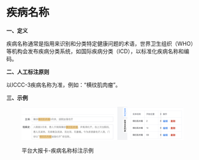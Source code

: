 # 疾病名称

**一、定义**

疾病名称通常是指用来识别和分类特定健康问题的术语，世界卫生组织（WHO）等机构会发布疾病分类系统，如国际疾病分类（ICD），以标准化疾病名称和编码。

**二、人工标注原则**

&#x20;   以ICCC-3疾病名称为准，例如：“横纹肌肉瘤”。

**三、示例**

<figure><img src="../../.gitbook/assets/image.png" alt=""><figcaption><p>平台大报卡-疾病名称标注示例</p></figcaption></figure>
